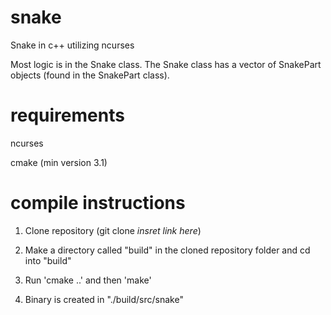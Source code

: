 # snake
Snake in c++ utilizing ncurses

Most logic is in the Snake class. The Snake class has a vector of SnakePart objects (found in the SnakePart class).

# requirements
ncurses

cmake (min version 3.1)

# compile instructions
1) Clone repository (git clone *insret link here*)

2) Make a directory called "build" in the cloned repository folder  and cd into "build"

3) Run 'cmake ..' and then 'make'

4) Binary is created in "./build/src/snake"
